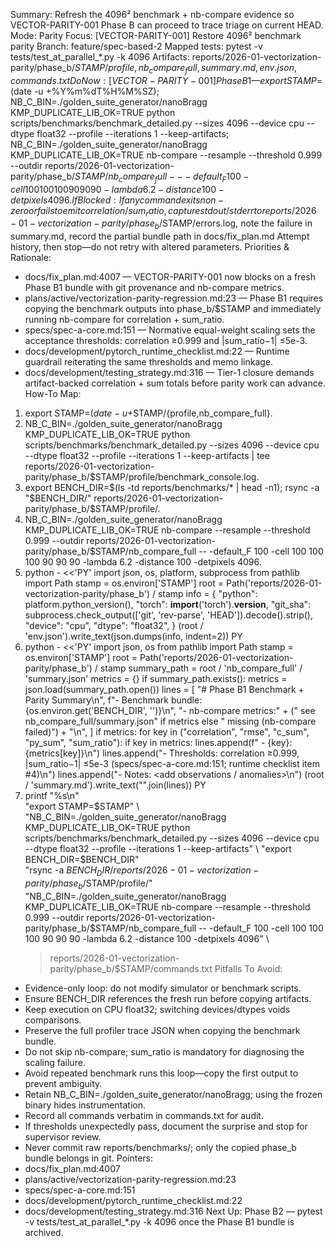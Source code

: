 Summary: Refresh the 4096² benchmark + nb-compare evidence so VECTOR-PARITY-001 Phase B can proceed to trace triage on current HEAD.
Mode: Parity
Focus: [VECTOR-PARITY-001] Restore 4096² benchmark parity
Branch: feature/spec-based-2
Mapped tests: pytest -v tests/test_at_parallel_*.py -k 4096
Artifacts: reports/2026-01-vectorization-parity/phase_b/$STAMP/{profile,nb_compare_full,summary.md,env.json,commands.txt}
Do Now: [VECTOR-PARITY-001] Phase B1 — export STAMP=$(date -u +%Y%m%dT%H%M%SZ); NB_C_BIN=./golden_suite_generator/nanoBragg KMP_DUPLICATE_LIB_OK=TRUE python scripts/benchmarks/benchmark_detailed.py --sizes 4096 --device cpu --dtype float32 --profile --iterations 1 --keep-artifacts; NB_C_BIN=./golden_suite_generator/nanoBragg KMP_DUPLICATE_LIB_OK=TRUE nb-compare --resample --threshold 0.999 --outdir reports/2026-01-vectorization-parity/phase_b/$STAMP/nb_compare_full -- -default_F 100 -cell 100 100 100 90 90 90 -lambda 6.2 -distance 100 -detpixels 4096.
If Blocked: If any command exits non-zero or fails to emit correlation/sum_ratio, capture stdout/stderr to reports/2026-01-vectorization-parity/phase_b/$STAMP/errors.log, note the failure in summary.md, record the partial bundle path in docs/fix_plan.md Attempt history, then stop—do not retry with altered parameters.
Priorities & Rationale:
- docs/fix_plan.md:4007 — VECTOR-PARITY-001 now blocks on a fresh Phase B1 bundle with git provenance and nb-compare metrics.
- plans/active/vectorization-parity-regression.md:23 — Phase B1 requires copying the benchmark outputs into phase_b/$STAMP and immediately running nb-compare for correlation + sum_ratio.
- specs/spec-a-core.md:151 — Normative equal-weight scaling sets the acceptance thresholds: correlation ≥0.999 and |sum_ratio−1| ≤5e-3.
- docs/development/pytorch_runtime_checklist.md:22 — Runtime guardrail reiterating the same thresholds and memo linkage.
- docs/development/testing_strategy.md:316 — Tier-1 closure demands artifact-backed correlation + sum totals before parity work can advance.
How-To Map:
1. export STAMP=$(date -u +%Y%m%dT%H%M%SZ); mkdir -p reports/2026-01-vectorization-parity/phase_b/$STAMP/{profile,nb_compare_full}.
2. NB_C_BIN=./golden_suite_generator/nanoBragg KMP_DUPLICATE_LIB_OK=TRUE python scripts/benchmarks/benchmark_detailed.py --sizes 4096 --device cpu --dtype float32 --profile --iterations 1 --keep-artifacts | tee reports/2026-01-vectorization-parity/phase_b/$STAMP/profile/benchmark_console.log.
3. export BENCH_DIR=$(ls -td reports/benchmarks/* | head -n1); rsync -a "$BENCH_DIR/" reports/2026-01-vectorization-parity/phase_b/$STAMP/profile/.
4. NB_C_BIN=./golden_suite_generator/nanoBragg KMP_DUPLICATE_LIB_OK=TRUE nb-compare --resample --threshold 0.999 --outdir reports/2026-01-vectorization-parity/phase_b/$STAMP/nb_compare_full -- -default_F 100 -cell 100 100 100 90 90 90 -lambda 6.2 -distance 100 -detpixels 4096.
5. python - <<'PY'
import json, os, platform, subprocess
from pathlib import Path
stamp = os.environ['STAMP']
root = Path('reports/2026-01-vectorization-parity/phase_b') / stamp
info = {
    "python": platform.python_version(),
    "torch": __import__('torch').__version__,
    "git_sha": subprocess.check_output(['git', 'rev-parse', 'HEAD']).decode().strip(),
    "device": "cpu",
    "dtype": "float32",
}
(root / 'env.json').write_text(json.dumps(info, indent=2))
PY
6. python - <<'PY'
import json, os
from pathlib import Path
stamp = os.environ['STAMP']
root = Path('reports/2026-01-vectorization-parity/phase_b') / stamp
summary_path = root / 'nb_compare_full' / 'summary.json'
metrics = {}
if summary_path.exists():
    metrics = json.load(summary_path.open())
lines = [
    "# Phase B1 Benchmark + Parity Summary\n",
    f"- Benchmark bundle: {os.environ.get('BENCH_DIR', '<unset>')}\n",
    "- nb-compare metrics:" + (" see nb_compare_full/summary.json" if metrics else " missing (nb-compare failed)") + "\n",
]
if metrics:
    for key in ("correlation", "rmse", "c_sum", "py_sum", "sum_ratio"):
        if key in metrics:
            lines.append(f"  - {key}: {metrics[key]}\n")
lines.append("- Thresholds: correlation ≥0.999, |sum_ratio−1| ≤5e-3 (specs/spec-a-core.md:151; runtime checklist item #4)\n")
lines.append("- Notes: <add observations / anomalies>\n")
(root / 'summary.md').write_text("".join(lines))
PY
7. printf "%s\n" \
   "export STAMP=$STAMP" \
   "NB_C_BIN=./golden_suite_generator/nanoBragg KMP_DUPLICATE_LIB_OK=TRUE python scripts/benchmarks/benchmark_detailed.py --sizes 4096 --device cpu --dtype float32 --profile --iterations 1 --keep-artifacts" \
   "export BENCH_DIR=$BENCH_DIR" \
   "rsync -a $BENCH_DIR/ reports/2026-01-vectorization-parity/phase_b/$STAMP/profile/" \
   "NB_C_BIN=./golden_suite_generator/nanoBragg KMP_DUPLICATE_LIB_OK=TRUE nb-compare --resample --threshold 0.999 --outdir reports/2026-01-vectorization-parity/phase_b/$STAMP/nb_compare_full -- -default_F 100 -cell 100 100 100 90 90 90 -lambda 6.2 -distance 100 -detpixels 4096" \
   > reports/2026-01-vectorization-parity/phase_b/$STAMP/commands.txt
Pitfalls To Avoid:
- Evidence-only loop: do not modify simulator or benchmark scripts.
- Ensure BENCH_DIR references the fresh run before copying artifacts.
- Keep execution on CPU float32; switching devices/dtypes voids comparisons.
- Preserve the full profiler trace JSON when copying the benchmark bundle.
- Do not skip nb-compare; sum_ratio is mandatory for diagnosing the scaling failure.
- Avoid repeated benchmark runs this loop—copy the first output to prevent ambiguity.
- Retain NB_C_BIN=./golden_suite_generator/nanoBragg; using the frozen binary hides instrumentation.
- Record all commands verbatim in commands.txt for audit.
- If thresholds unexpectedly pass, document the surprise and stop for supervisor review.
- Never commit raw reports/benchmarks/<ts>; only the copied phase_b bundle belongs in git.
Pointers:
- docs/fix_plan.md:4007
- plans/active/vectorization-parity-regression.md:23
- specs/spec-a-core.md:151
- docs/development/pytorch_runtime_checklist.md:22
- docs/development/testing_strategy.md:316
Next Up: Phase B2 — pytest -v tests/test_at_parallel_*.py -k 4096 once the Phase B1 bundle is archived.
